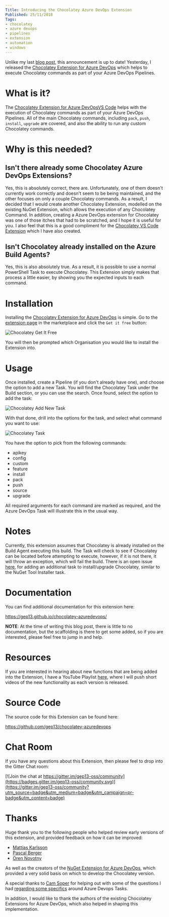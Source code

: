 ```yaml
---
Title: Introducing the Chocolatey Azure DevOps Extension
Published: 25/11/2018
Tags:
- chocolatey
- azure devops
- pipelines
- extension
- automation
- windows
---
```


Unlike my last [blog post](https://www.gep13.co.uk/blog/introducing-chocolatey-vscode-extension), this announcement is up to date!  Yesterday, I released the [Chocolatey Extension for Azure DevOps](https://marketplace.visualstudio.com/items?itemName=gep13.chocolatey-azuredevops) which helps to execute Chocolatey commands as part of your Azure DevOps Pipelines.

# What is it?

The [Chocolatey Extension for Azure DevOpsVS Code](https://marketplace.visualstudio.com/items?itemName=gep13.chocolatey-azuredevops) helps with the execution of Chocolatey commands as part of your Azure DevOps Pipelines.  All of the main Chocolatey commands, including `pack`, `push`, `install`, `upgrade` are covered, and also the ability to run any custom Chocolatey commands.

# Why is this needed?

## Isn't there already some Chocolatey Azure DevOps Extensions?

Yes, this is absolutely correct, there are.  Unfortunately, one of them doesn't currently work correctly and doesn't seem to be being maintained, and the other focuses on only a couple Chocolatey commands.  As a result, I decided that I would create another Chocolatey Extension, modelled on the existing NuGet Extension, which allows the execution of any Chocolatey Command.  In addition, creating a Azure DevOps extension for Chocolatey was one of those itches that had to be scratched, and I hope it is useful for you.  I also feel that this is a good compliment for the [Chocolatey VS Code Extension](https://marketplace.visualstudio.com/items?itemName=gep13.chocolatey-vscode) which I have also created.

## Isn't Chocolatey already installed on the Azure Build Agents?

Yes, this is also absolutely true.  As a result, it is possible to use a normal PowerShell Task to execute Chocolatey.  This Extension simply makes that process a little easier, by showing you the expected inputs to each command.

# Installation

Installing the [Chocolatey Extension for Azure DevOps](https://marketplace.visualstudio.com/items?itemName=gep13.chocolatey-azuredevops) is simple.  Go to the [extension page](https://marketplace.visualstudio.com/items?itemName=gep13.chocolatey-azuredevops) in the marketplace and click the `Get it free` button:

![Chocolatey Get It Free](https://gep13wpstorage.blob.core.windows.net/gep13/2018/11/25/Chocolatey-Get-It-Free.png)

You will then be prompted which Organisation you would like to install the Extension into.

# Usage

Once installed, create a Pipeline (if you don't already have one), and choose the option to add a new Task.  You will find the Chocolatey Task under the Build section, or you can use the search.  Once found, select the option to add the task:

![Chocolatey Add New Task](https://gep13wpstorage.blob.core.windows.net/gep13/2018/11/25/Chocolatey-Add-New-Task.png)

With that done, drill into the options for the task, and select what command you want to use:

![Chocolatey Task](https://gep13wpstorage.blob.core.windows.net/gep13/2018/11/25/Chocolatey-Task.png)

You have the option to pick from the following commands:

* apikey
* config
* custom
* feature
* install
* pack
* push
* source
* upgrade

All required arguments for each command are marked as required, and the Azure DevOps Task will illustrate this in the usual way.

# Notes

Currently, this extension assumes that Chocolatey is already installed on the Build Agent executing this build.  The Task will check to see if Chocolatey can be located before attempting to execute, however, if it is not there, it will throw an exception, which will fail the build.  There is an open issue [here](https://github.com/gep13/chocolatey-azuredevops/issues/13), for adding an additional task to install/upgrade Chocolatey, similar to the NuGet Tool Installer task.

# Documentation

You can find additional documentation for this extension here:

https://gep13.github.io/chocolatey-azuredevops/

**NOTE**:  At the time of writing this blog post, there is little to no documentation, but the scaffolding is there to get some added, so if you are interested, please feel free to jump in and help.

# Resources

If you are interested in hearing about new functions that are being added into the Extension, I have a YouTube Playlist [here](https://www.youtube.com/playlist?list=PL84yg23i9GBhGahFf5-41vOJhn3D-6EUU), where I will push short videos of the new functionality as each version is released.

# Source Code

The source code for this Extension can be found here:

https://github.com/gep13/chocolatey-azuredevops

# Chat Room

If you have any questions about this Extension, then please feel to drop into the Gitter Chat room:

[![Join the chat at https://gitter.im/gep13-oss/community](https://badges.gitter.im/gep13-oss/community.svg)](https://gitter.im/gep13-oss/community?utm_source=badge&utm_medium=badge&utm_campaign=pr-badge&utm_content=badge)

# Thanks

Huge thank you to the following people who helped review early versions of this extension, and provided feedback on how it can be improved:

* [Mattias Karlsson](https://twitter.com/devlead)
* [Pascal Berger](https://twitter.com/hereispascal)
* [Oren Novotny](https://twitter.com/onovotny)

As well as the creators of the [NuGet Extension for Azure DevOps](https://github.com/Microsoft/azure-pipelines-tasks/tree/master/Tasks/NuGetCommandV2), which provided a very solid basis on which to develop the Chocolatey version.

A special thanks to [Cam Soper](https://twitter.com/camsoper) for helping out with some of the questions I had [regarding some specifics](https://twitter.com/camsoper/status/1061718818467274753) around Azure Devops Tasks.

In addition, I would like to thank the authors of the existing Chocolatey Extensions for Azure DevOps, which also helped in shaping this implementation.
